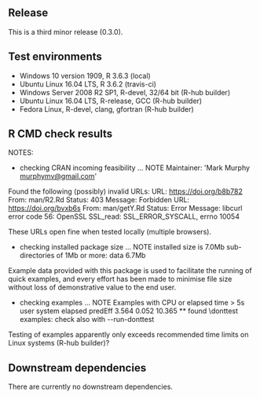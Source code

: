 ## Release
This is a third minor release (0.3.0).

## Test environments
* Windows 10 version 1909, R 3.6.3 (local)
* Ubuntu Linux 16.04 LTS, R 3.6.2 (travis-ci)
* Windows Server 2008 R2 SP1, R-devel, 32/64 bit (R-hub builder)
* Ubuntu Linux 16.04 LTS, R-release, GCC (R-hub builder)
* Fedora Linux, R-devel, clang, gfortran (R-hub builder)

## R CMD check results
NOTES:

* checking CRAN incoming feasibility ... NOTE
Maintainer: 'Mark Murphy <murphymv@gmail.com>'

Found the following (possibly) invalid URLs:
  URL: https://doi.org/b8b782
    From: man/R2.Rd
    Status: 403
    Message: Forbidden
  URL: https://doi.org/bvxb6s
    From: man/getY.Rd
    Status: Error
    Message: libcurl error code 56:
      	OpenSSL SSL_read: SSL_ERROR_SYSCALL, errno 10054

These URLs open fine when tested locally (multiple browsers).

* checking installed package size ... NOTE
  installed size is  7.0Mb
  sub-directories of 1Mb or more:
    data   6.7Mb

Example data provided with this package is used to facilitate the running of
quick examples, and every effort has been made to minimise file size without
loss of demonstrative value to the end user.

* checking examples ... NOTE
Examples with CPU or elapsed time > 5s
         user system elapsed
predEff 3.564  0.052  10.365
** found \donttest examples: check also with --run-donttest

Testing of examples apparently only exceeds recommended time limits on Linux
systems (R-hub builder)?

## Downstream dependencies
There are currently no downstream dependencies.
